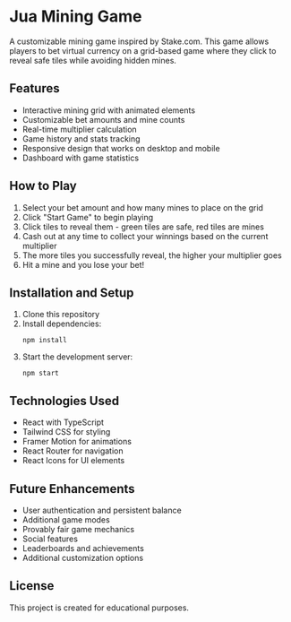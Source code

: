 # Jua Mining Game

A customizable mining game inspired by Stake.com. This game allows players to bet virtual currency on a grid-based game where they click to reveal safe tiles while avoiding hidden mines.

## Features

- Interactive mining grid with animated elements
- Customizable bet amounts and mine counts
- Real-time multiplier calculation
- Game history and stats tracking
- Responsive design that works on desktop and mobile
- Dashboard with game statistics

## How to Play

1. Select your bet amount and how many mines to place on the grid
2. Click "Start Game" to begin playing
3. Click tiles to reveal them - green tiles are safe, red tiles are mines
4. Cash out at any time to collect your winnings based on the current multiplier
5. The more tiles you successfully reveal, the higher your multiplier goes
6. Hit a mine and you lose your bet!

## Installation and Setup

1. Clone this repository
2. Install dependencies:
   ```
   npm install
   ```
3. Start the development server:
   ```
   npm start
   ```

## Technologies Used

- React with TypeScript
- Tailwind CSS for styling
- Framer Motion for animations
- React Router for navigation
- React Icons for UI elements

## Future Enhancements

- User authentication and persistent balance
- Additional game modes
- Provably fair game mechanics
- Social features
- Leaderboards and achievements
- Additional customization options

## License

This project is created for educational purposes.
